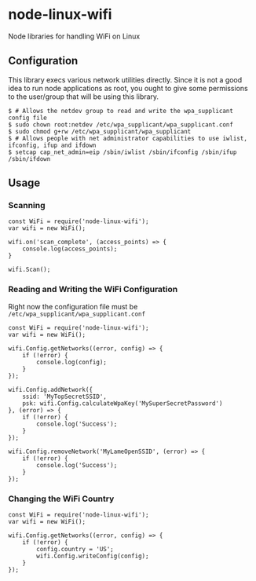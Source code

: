 # node-linux-wifi
Node libraries for handling WiFi on Linux

## Configuration
This library execs various network utilities directly. Since it is not a good
idea to run node applications as root, you ought to give some permissions to
the user/group that will be using this library.

```
$ # Allows the netdev group to read and write the wpa_supplicant config file
$ sudo chown root:netdev /etc/wpa_supplicant/wpa_supplicant.conf
$ sudo chmod g+rw /etc/wpa_supplicant/wpa_supplicant
$ # Allows people with net administrator capabilities to use iwlist, ifconfig, ifup and ifdown
$ setcap cap_net_admin=eip /sbin/iwlist /sbin/ifconfig /sbin/ifup /sbin/ifdown
```

## Usage

### Scanning
```
const WiFi = require('node-linux-wifi');
var wifi = new WiFi();

wifi.on('scan_complete', (access_points) => {
    console.log(access_points);
}

wifi.Scan();
```

### Reading and Writing the WiFi Configuration

Right now the configuration file must be ```/etc/wpa_supplicant/wpa_supplicant.conf```
```
const WiFi = require('node-linux-wifi');
var wifi = new WiFi();

wifi.Config.getNetworks((error, config) => {
    if (!error) {
        console.log(config);
    }
});

wifi.Config.addNetwork({
    ssid: 'MyTopSecretSSID',
    psk: wifi.Config.calculateWpaKey('MySuperSecretPassword')
}, (error) => {
    if (!error) {
        console.log('Success');
    }
});

wifi.Config.removeNetwork('MyLameOpenSSID', (error) => {
    if (!error) {
        console.log('Success');
    }
});
```

### Changing the WiFi Country
```
const WiFi = require('node-linux-wifi');
var wifi = new WiFi();

wifi.Config.getNetworks((error, config) => {
    if (!error) {
        config.country = 'US';
        wifi.Config.writeConfig(config);
    }
});
```
